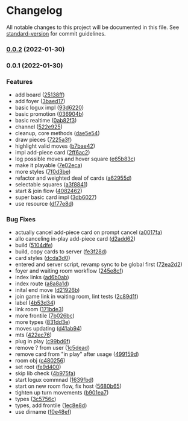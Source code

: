 # Changelog

All notable changes to this project will be documented in this file. See [standard-version](https://github.com/conventional-changelog/standard-version) for commit guidelines.

### [0.0.2](https://github.com/knownasilya/battle-chess/compare/v0.0.1...v0.0.2) (2022-01-30)

### 0.0.1 (2022-01-30)


### Features

* add board ([25138ff](https://github.com/knownasilya/battle-chess/commit/25138ff4b5ab3eacf34a45dd2a6505e6c54d7994))
* add foyer ([3baed17](https://github.com/knownasilya/battle-chess/commit/3baed17fc38ecb13d6395ae881e48e8ac075fe13))
* basic logux impl ([93d6220](https://github.com/knownasilya/battle-chess/commit/93d6220848d12a19cd355af450968d739ae8f88a))
* basic promotion ([036904b](https://github.com/knownasilya/battle-chess/commit/036904b302e92d6f4a249b5236110b6b603bed88))
* basic realtime ([0ab82f3](https://github.com/knownasilya/battle-chess/commit/0ab82f30981ebd876246b45569b9bec7c7bb6cb4))
* channel ([522e925](https://github.com/knownasilya/battle-chess/commit/522e92583d06a308e70922740ea7f47860426882))
* cleanup, core methods ([dae5e54](https://github.com/knownasilya/battle-chess/commit/dae5e5447b194946fa109e024beaf56498ff0b7e))
* draw pieces ([7225a3f](https://github.com/knownasilya/battle-chess/commit/7225a3f02ad5c8c8e1b05a367f66013201c00aa6))
* highlight valid moves ([b7bae42](https://github.com/knownasilya/battle-chess/commit/b7bae4240a64ee105ac7412702db3b0bf3aae543))
* impl add-piece card ([2ff6ac2](https://github.com/knownasilya/battle-chess/commit/2ff6ac2588cff94d2ae1cac310491f29d9d5545d))
* log possible moves and hover square ([e65b83c](https://github.com/knownasilya/battle-chess/commit/e65b83ccbfb33db29bd70156303082fe701c271d))
* make it playable ([7e02eca](https://github.com/knownasilya/battle-chess/commit/7e02ecaa0ea41529084c408be41b46bcd7164bf1))
* more styles ([7f0d3be](https://github.com/knownasilya/battle-chess/commit/7f0d3bec63c3cc821edaa829d6768eedcf594e27))
* refactor and weighted deal of cards ([a62955d](https://github.com/knownasilya/battle-chess/commit/a62955d4e35502c8a52b3bb0704de2bc291ee820))
* selectable squares ([a3f8841](https://github.com/knownasilya/battle-chess/commit/a3f88419c53aee16dd7761428bdd1c5b723bae5e))
* start & join flow ([4082462](https://github.com/knownasilya/battle-chess/commit/40824622c73a1ec66c68bec7e76273132ee56e7e))
* super basic card impl ([3db6027](https://github.com/knownasilya/battle-chess/commit/3db60272a8193c21aa525e33c6311e8bd2c7e37c))
* use resource ([df77e8d](https://github.com/knownasilya/battle-chess/commit/df77e8d4e622e91a7fd0e18d0b703c046f0ac474))


### Bug Fixes

* actually cancel add-piece card on prompt cancel ([a0017fa](https://github.com/knownasilya/battle-chess/commit/a0017fa8ce3c28c193ee68d23a98ab467f786130))
* allo canceling in-play add-piece card ([d2add62](https://github.com/knownasilya/battle-chess/commit/d2add62f7185f074fccd9b6f50ff7ba4155a71c4))
* build ([5104dfe](https://github.com/knownasilya/battle-chess/commit/5104dfe2d36953225a5a1d707f8af8ae0b39a1a5))
* build, copy cards to server ([fe3f28d](https://github.com/knownasilya/battle-chess/commit/fe3f28d172b1f01cff4ad8be6d74cf8beae0a6eb))
* card styles ([dcda3d0](https://github.com/knownasilya/battle-chess/commit/dcda3d033e6c65449236656f39af577be64d03dc))
* entered and server script, revamp sync to be global first ([72ea2d2](https://github.com/knownasilya/battle-chess/commit/72ea2d246b89ee1f27f13073c5ab986d82cb7f92))
* foyer and waiting room workflow ([245e8cf](https://github.com/knownasilya/battle-chess/commit/245e8cfe0a62e748e935b7b539f48e5a61d1b9bb))
* index links ([ad6b0ab](https://github.com/knownasilya/battle-chess/commit/ad6b0ab93a11e1386c77626826831d67bf144cb9))
* index route ([a8a8a1d](https://github.com/knownasilya/battle-chess/commit/a8a8a1d571fe35dc4d318485cbb5b0a7c37723dd))
* inital end move ([d21926b](https://github.com/knownasilya/battle-chess/commit/d21926b316cdcaec2bdd2e69c7f47cc31d193aa8))
* join game link in waiting room, lint tests ([2c89d1f](https://github.com/knownasilya/battle-chess/commit/2c89d1f8963a95d74d99429e03e638d943c6cb55))
* label ([4b53d34](https://github.com/knownasilya/battle-chess/commit/4b53d346d561cb43f429ea61251c4e3b9db005d2))
* link room ([171bde3](https://github.com/knownasilya/battle-chess/commit/171bde36f2a7a1d27a9ae0cc9c908f2ca9bf109b))
* more frontile ([7b026bc](https://github.com/knownasilya/battle-chess/commit/7b026bce06d23e742f51a49deec001f086af1888))
* more types ([831dd3e](https://github.com/knownasilya/battle-chess/commit/831dd3e92b002708461fab2825b933271b23e973))
* moves updating ([d41ab94](https://github.com/knownasilya/battle-chess/commit/d41ab9471e98365e71b60a5feb299dd8a6eb5f78))
* mts ([422ec76](https://github.com/knownasilya/battle-chess/commit/422ec7624e18b1d679d1e5b48bac1627c77ba9fe))
* plug in play ([c99bd6f](https://github.com/knownasilya/battle-chess/commit/c99bd6fcba8f6b1483c68baa9264496447fffb8f))
* remove ? from user ([1c5dead](https://github.com/knownasilya/battle-chess/commit/1c5dead991ea842b36cabe28bcc8c50f09016624))
* remove card from "in play" after usage ([499159d](https://github.com/knownasilya/battle-chess/commit/499159d5a67a4b7717484ca547f82b0eedf66d61))
* room obj ([c480256](https://github.com/knownasilya/battle-chess/commit/c48025601defbc814fe34da7741151a19ceee5aa))
* set root ([fe9d400](https://github.com/knownasilya/battle-chess/commit/fe9d400b01462cd027603ff8e2cc6f5c03f96eca))
* skip lib check ([4b975fa](https://github.com/knownasilya/battle-chess/commit/4b975fa4586d34e9c55cdeab570ec14d7b5aca17))
* start logux commnad ([1639fbd](https://github.com/knownasilya/battle-chess/commit/1639fbdba866a19614beccb2945ba13ccec9aaee))
* start on new room flow, fix host ([5680b65](https://github.com/knownasilya/battle-chess/commit/5680b65746ad25a1039bc3cabc6edae8ac07c3c4))
* tighten up turn movements ([b901ea7](https://github.com/knownasilya/battle-chess/commit/b901ea7f7ac5bc8a297d38c7d3df214bc9ad0eeb))
* types ([3c5756c](https://github.com/knownasilya/battle-chess/commit/3c5756c4c863e87a2d29374584f879efa37d8176))
* types, add frontile ([1ec8e8d](https://github.com/knownasilya/battle-chess/commit/1ec8e8d65a9f28637a8be5de435cb95295ac8b39))
* use dirname ([f0e48ef](https://github.com/knownasilya/battle-chess/commit/f0e48ef0f9f8aff68eee3ae798c84cfc23e69a76))
